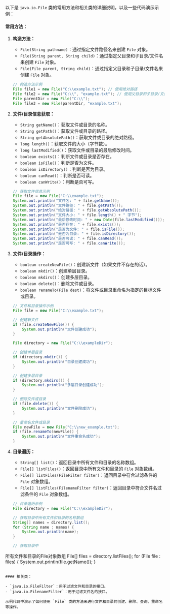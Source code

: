 以下是 `java.io.File` 类的常用方法和相关类的详细说明，以及一些代码演示示例：

#### 常用方法：

1. **构造方法：**
   - `File(String pathname)`：通过指定文件路径名来创建 `File` 对象。
   - `File(String parent, String child)`：通过指定父目录和子目录/文件名来创建 `File` 对象。
   - `File(File parent, String child)`：通过指定父目录和子目录/文件名来创建 `File` 对象。

   ```java
   // 构造方法示例
   File file1 = new File("C:\\example.txt"); // 使用绝对路径
   File file2 = new File("C:\\", "example.txt"); // 使用父目录和子目录/文件名
   File parentDir = new File("C:\\");
   File file3 = new File(parentDir, "example.txt");
   ```

2. **文件/目录信息获取：**
   - `String getName()`：获取文件或目录的名称。
   - `String getPath()`：获取文件或目录的路径。
   - `String getAbsolutePath()`：获取文件或目录的绝对路径。
   - `long length()`：获取文件的大小（字节数）。
   - `long lastModified()`：获取文件或目录的最后修改时间。
   - `boolean exists()`：判断文件或目录是否存在。
   - `boolean isFile()`：判断是否为文件。
   - `boolean isDirectory()`：判断是否为目录。
   - `boolean canRead()`：判断是否可读。
   - `boolean canWrite()`：判断是否可写。

   ```java
   // 获取文件信息示例
   File file = new File("C:\\example.txt");
   System.out.println("文件名: " + file.getName());
   System.out.println("文件路径: " + file.getPath());
   System.out.println("绝对路径: " + file.getAbsolutePath());
   System.out.println("文件大小: " + file.length() + " 字节");
   System.out.println("最后修改时间: " + new Date(file.lastModified()));
   System.out.println("是否存在: " + file.exists());
   System.out.println("是否为文件: " + file.isFile());
   System.out.println("是否为目录: " + file.isDirectory());
   System.out.println("是否可读: " + file.canRead());
   System.out.println("是否可写: " + file.canWrite());
   ```

3. **文件/目录操作：**
   - `boolean createNewFile()`：创建新文件（如果文件不存在的话）。
   - `boolean mkdir()`：创建单层目录。
   - `boolean mkdirs()`：创建多层目录。
   - `boolean delete()`：删除文件或目录。
   - `boolean renameTo(File dest)`：将文件或目录重命名为指定的目标文件或目录。

   ```java
   // 文件和目录操作示例
   File file = new File("C:\\example.txt");
   
   // 创建新文件
   if (file.createNewFile()) {
       System.out.println("文件创建成功");
   }
   
   File directory = new File("C:\\exampleDir");
   
   // 创建单层目录
   if (directory.mkdir()) {
       System.out.println("目录创建成功");
   }
   
   // 创建多层目录
   if (directory.mkdirs()) {
       System.out.println("多层目录创建成功");
   }
   
   // 删除文件或目录
   if (file.delete()) {
       System.out.println("文件删除成功");
   }
   
   // 重命名文件或目录
   File newFile = new File("C:\\new_example.txt");
   if (file.renameTo(newFile)) {
       System.out.println("文件重命名成功");
   }
   ```

4. **目录遍历：**
   - `String[] list()`：返回目录中所有文件和目录的名称数组。
   - `File[] listFiles()`：返回目录中所有文件和目录的 `File` 对象数组。
   - `File[] listFiles(FileFilter filter)`：返回目录中符合过滤条件的 `File` 对象数组。
   - `File[] listFiles(FilenameFilter filter)`：返回目录中符合文件名过滤条件的 `File` 对象数组。

   ```java
   // 目录遍历示例
   File directory = new File("C:\\exampleDir");
   
   // 获取目录中所有文件和目录的名称数组
   String[] names = directory.list();
   for (String name : names) {
       System.out.println(name);
   }
   
   // 获取目录中

所有文件和目录的File对象数组
   File[] files = directory.listFiles();
   for (File file : files) {
       System.out.println(file.getName());
   }
   ```

#### 相关类：

- `java.io.FileFilter`：用于过滤文件和目录的接口。
- `java.io.FilenameFilter`：用于过滤文件名的接口。

示例代码中演示了如何使用 `File` 类的方法来进行文件和目录的创建、删除、查询、重命名等操作。